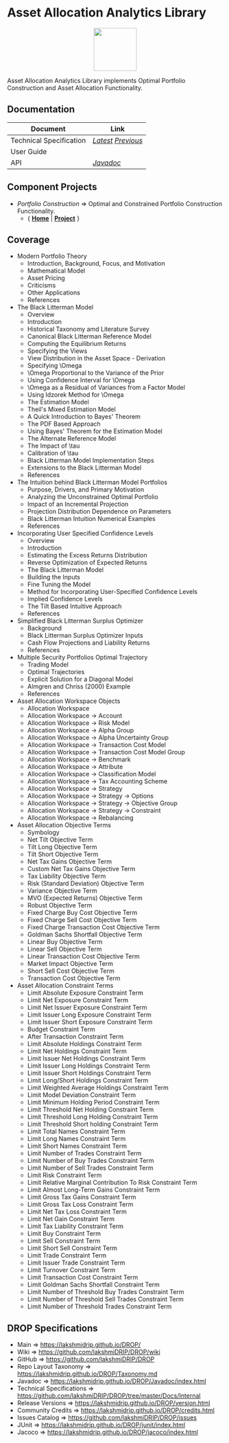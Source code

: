 ﻿
# Asset Allocation Analytics Library


<p align="center"><img src="https://github.com/lakshmiDRIP/DROP/blob/master/DRIP_Logo.gif?raw=true" width="100"></p>

Asset Allocation Analytics Library implements Optimal Portfolio Construction and Asset Allocation Functionality.


## Documentation

 |        Document         | Link |
 |-------------------------|------|
 | Technical Specification | [*Latest*](https://github.com/lakshmiDRIP/DROP/blob/master/Docs/Internal/AssetAllocationAnalytics/AssetAllocationAnalytics_v3.08.pdf) [*Previous*](https://github.com/lakshmiDRIP/DROP/blob/master/Docs/Internal/AssetAllocationAnalytics) |
 | User Guide              |  |
 | API                     | [*Javadoc*](https://lakshmidrip.github.io/DROP/Javadoc/index.html)|


## Component Projects

 * *Portfolio Construction* => Optimal and Constrained Portfolio Construction Functionality.
	* { [**Home**](https://github.com/lakshmiDRIP/DROP/tree/master/src/main/java/org/drip/portfolioconstruction/README.md) | 
	[**Project**](https://github.com/lakshmiDRIP/DROP/issues?q=is%3Aopen+is%3Aissue+label%3Aportfolioconstruction) }


## Coverage

 * Modern Portfolio Theory
	* Introduction, Background, Focus, and Motivation
	* Mathematical Model
	* Asset Pricing
	* Criticisms
	* Other Applications
	* References
 * The Black Litterman Model
	* Overview
	* Introduction
	* Historical Taxonomy amd Literature Survey
	* Canonical Black Litterman Reference Model
	* Computing the Equilibrium Returns
	* Specifying the Views
	* View Distribution in the Asset Space - Derivation
	* Specifying \Omega
	* \Omega Proportional to the Variance of the Prior
	* Using Confidence Interval for \Omega
	* \Omega as a Residual of Variances from a Factor Model
	* Using Idzorek Method for \Omega
	* The Estimation Model
	* Theil's Mixed Estimation Model
	* A Quick Introduction to Bayes' Theorem
	* The PDF Based Approach
	* Using Bayes' Theorem for the Estimation Model
	* The Alternate Reference Model
	* The Impact of \tau
	* Calibration of \tau
	* Black Litterman Model Implementation Steps
	* Extensions to the Black Litterman Model
	* References
 * The Intuition behind Black Litterman Model Portfolios
	* Purpose, Drivers, and Primary Motivation
	* Analyzing the Unconstrained Optimal Portfolio
	* Impact of an Incremental Projection
	* Projection Distribution Dependence on Parameters
	* Black Litterman Intuition Numerical Examples
	* References
 * Incorporating User Specified Confidence Levels
	* Overview
	* Introduction
	* Estimating the Excess Returns Distribution
	* Reverse Optimization of Expected Returns
	* The Black Litterman Model
	* Building the Inputs
	* Fine Tuning the Model
	* Method for Incorporating User-Specified Confidence Levels
	* Implied Confidence Levels
	* The Tilt Based Intuitive Approach
	* References
 * Simplified Black Litterman Surplus Optimizer
	* Background
	* Black Litterman Surplus Optimizer Inputs
	* Cash Flow Projections and Liability Returns
	* References
 * Multiple Security Portfolios Optimal Trajectory
	* Trading Model
	* Optimal Trajectories
	* Explicit Solution for a Diagonal Model
	* Almgren and Chriss (2000) Example
	* References
 * Asset Allocation Workspace Objects
	* Allocation Workspace
	* Allocation Workspace -> Account
	* Allocation Workspace -> Risk Model
	* Allocation Workspace -> Alpha Group
	* Allocation Workspace -> Alpha Uncertainty Group
	* Allocation Workspace -> Transaction Cost Model
	* Allocation Workspace -> Transaction Cost Model Group
	* Allocation Workspace -> Benchmark
	* Allocation Workspace -> Attribute
	* Allocation Workspace -> Classification Model
	* Allocation Workspace -> Tax Accounting Scheme
	* Allocation Workspace -> Strategy
	* Allocation Workspace -> Strategy -> Options
	* Allocation Workspace -> Strategy -> Objective Group
	* Allocation Workspace -> Strategy -> Constraint
	* Allocation Workspace -> Rebalancing
 * Asset Allocation Objective Terms
	* Symbology
	* Net Tilt Objective Term
	* Tilt Long Objective Term
	* Tilt Short Objective Term
	* Net Tax Gains Objective Term
	* Custom Net Tax Gains Objective Term
	* Tax Liability Objective Term
	* Risk (Standard Deviation) Objective Term
	* Variance Objective Term
	* MVO (Expected Returns) Objective Term
	* Robust Objective Term
	* Fixed Charge Buy Cost Objective Term
	* Fixed Charge Sell Cost Objective Term
	* Fixed Charge Transaction Cost Objective Term
	* Goldman Sachs Shortfall Objective Term
	* Linear Buy Objective Term
	* Linear Sell Objective Term
	* Linear Transaction Cost Objective Term
	* Market Impact Objective Term
	* Short Sell Cost Objective Term
	* Transaction Cost Objective Term
 * Asset Allocation Constraint Terms
	* Limit Absolute Exposure Constraint Term
	* Limit Net Exposure Constraint Term
	* Limit Net Issuer Exposure Constraint Term
	* Limit Issuer Long Exposure Constraint Term
	* Limit Issuer Short Exposure Constraint Term
	* Budget Constraint Term
	* After Transaction Constraint Term
	* Limit Absolute Holdings Constraint Term
	* Limit Net Holdings Constraint Term
	* Limit Issuer Net Holdings Constraint Term
	* Limit Issuer Long Holdings Constraint Term
	* Limit Issuer Short Holdings Constraint Term
	* Limit Long/Short Holdings Constraint Term
	* Limit Weighted Average Holdings Constraint Term
	* Limit Model Deviation Constraint Term
	* Limit Minimum Holding Period Constraint Term
	* Limit Threshold Net Holding Constraint Term
	* Limit Threshold Long Holding Constraint Term
	* Limit Threshold Short holding Constraint Term
	* Limit Total Names Constraint Term
	* Limit Long Names Constraint Term
	* Limit Short Names Constraint Term
	* Limit Number of Trades Constraint Term
	* Limit Number of Buy Trades Constraint Term
	* Limit Number of Sell Trades Constraint Term
	* Limit Risk Constraint Term
	* Limit Relative Marginal Contribution To Risk Constraint Term
	* Limit Almost Long-Term Gains Constraint Term
	* Limit Gross Tax Gains Constraint Term
	* Limit Gross Tax Loss Constraint Term
	* Limit Net Tax Loss Constraint Term
	* Limit Net Gain Constraint Term
	* Limit Tax Liability Constraint Term
	* Limit Buy Constraint Term
	* Limit Sell Constraint Term
	* Limit Short Sell Constraint Term
	* Limit Trade Constraint Term
	* Limit Issuer Trade Constraint Term
	* Limit Turnover Constraint Term
	* Limit Transaction Cost Constraint Term
	* Limit Goldman Sachs Shortfall Constraint Term
	* Limit Number of Threshold Buy Trades Constraint Term
	* Limit Number of Threshold Sell Trades Constraint Term
	* Limit Number of Threshold Trades Constraint Term


## DROP Specifications

 * Main                     => https://lakshmidrip.github.io/DROP/
 * Wiki                     => https://github.com/lakshmiDRIP/DROP/wiki
 * GitHub                   => https://github.com/lakshmiDRIP/DROP
 * Repo Layout Taxonomy     => https://lakshmidrip.github.io/DROP/Taxonomy.md
 * Javadoc                  => https://lakshmidrip.github.io/DROP/Javadoc/index.html
 * Technical Specifications => https://github.com/lakshmiDRIP/DROP/tree/master/Docs/Internal
 * Release Versions         => https://lakshmidrip.github.io/DROP/version.html
 * Community Credits        => https://lakshmidrip.github.io/DROP/credits.html
 * Issues Catalog           => https://github.com/lakshmiDRIP/DROP/issues
 * JUnit                    => https://lakshmidrip.github.io/DROP/junit/index.html
 * Jacoco                   => https://lakshmidrip.github.io/DROP/jacoco/index.html
